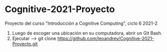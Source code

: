 # Cognitive-2021-Proyecto
Proyecto del curso "Introducción a Cognitive Computing", ciclo 6 2021-2

1. Luego de escoger una ubicación en su computadora, abrir un Git Bash.
2. Ejecutar --> git clone https://github.com/leoandrev/Cognitive-2021-Proyecto.git
